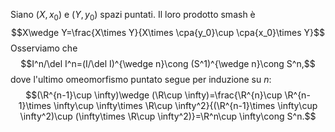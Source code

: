 Siano $(X,x_0)$ e $(Y,y_0)$ spazi puntati. Il loro prodotto smash è$$X\wedge Y=\frac{X\times Y}{X\times \cpa{y_0}\cup \cpa{x_0}\times Y}$$
Osserviamo che $$I^n/\del I^n=(I/\del I)^{\wedge n}\cong (S^1)^{\wedge n}\cong S^n,$$dove l'ultimo omeomorfismo puntato segue per induzione su $n$:$$(\R^{n-1}\cup \infty)\wedge (\R\cup \infty)=\frac{\R^{n}\cup \R^{n-1}\times \infty\cup \infty\times \R\cup \infty^2}{(\R^{n-1}\times \infty\cup \infty^2)\cup (\infty\times \R\cup \infty^2)}=\R^n\cup \infty\cong S^n.$$